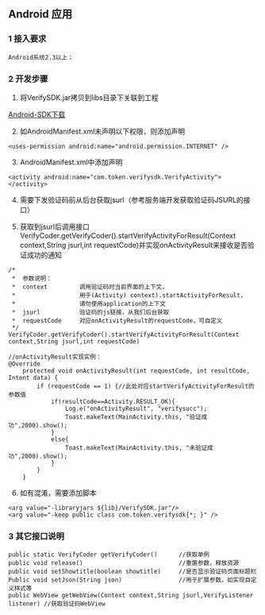 ## Android 应用
### 1 接入要求
    Android系统2.3以上；
### 2 开发步骤
1)	将VerifySDK.jar拷贝到libs目录下关联到工程

[Android-SDK下载](http://imgcache.tce.fsphere.cn/static/mc.qcloudimg.com/static/archive/48720dad0a66293a8837a60b88ceef4e/archive.zip)

2)	如AndroidManifest.xml未声明以下权限，则添加声明
```
<uses-permission android:name="android.permission.INTERNET" />
```
3)	AndroidManifest.xml中添加声明
```
<activity android:name="com.token.verifysdk.VerifyActivity"></activity>
```
4)	需要下发验证码前从后台获取jsurl（参考服务端开发获取验证码JSURL的接口）

5)	获取到jsurl后调用接口VerifyCoder.getVerifyCoder().startVerifyActivityForResult(Context context,String jsurl,int requestCode)并实现onActivityResult来接收是否验证成功的通知
```
/*
 *  参数说明：
 *  context         调用验证码时当前界面的上下文，
 *                  用于(Activity) context).startActivityForResult，
 *                  请勿使用application的上下文
 *  jsurl           验证码的js链接，从我们后台获取
 *  requestCode     对应onActivityResult的requestCode，可自定义
 */
VerifyCoder.getVerifyCoder().startVerifyActivityForResult(Context context,String jsurl,int requestCode)

//onActivityResult实现实例：
@Override
	protected void onActivityResult(int requestCode, int resultCode, Intent data) {
		if (requestCode == 1) {//此处对应startVerifyActivityForResult的参数值
			if(resultCode==Activity.RESULT_OK){
				Log.e("onActivityResult", "verifysucc");
				Toast.makeText(MainActivity.this, "验证成功",2000).show();
			}
			else{
				Toast.makeText(MainActivity.this, "未验证成功",2000).show();
			}
		}
	}
```

6)	如有混淆，需要添加脚本
```
<arg value="-libraryjars ${lib}/VerifySDK.jar"/>
<arg value="-keep public class com.token.verifysdk{*; }" />
```
### 3 其它接口说明
```		  
public static VerifyCoder getVerifyCoder()      //获取单例
public void release()                           //重置参数，释放资源
public void setShowtitle(boolean showtitle)	    //是否显示验证码页面标题栏
Public void setJson(String json)	            //用于扩展参数，如实现自定义样式等
public WebView getWebView(Context context,String jsurl,VerifyListener listener) //获取验证码WebView 
```

